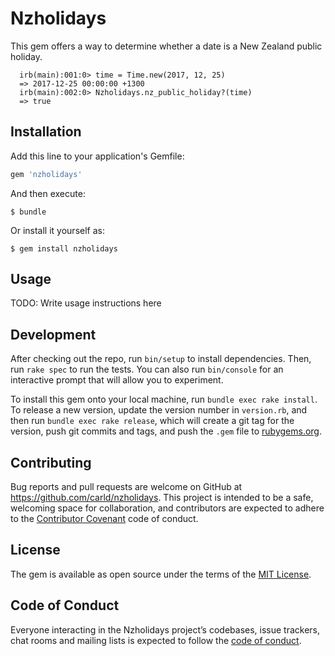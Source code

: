 # Nzholidays

This gem offers a way to determine whether a date is a New Zealand public
holiday.

```
  irb(main):001:0> time = Time.new(2017, 12, 25)
  => 2017-12-25 00:00:00 +1300
  irb(main):002:0> Nzholidays.nz_public_holiday?(time)
  => true
```

## Installation

Add this line to your application's Gemfile:

```ruby
gem 'nzholidays'
```

And then execute:

    $ bundle

Or install it yourself as:

    $ gem install nzholidays

## Usage

TODO: Write usage instructions here

## Development

After checking out the repo, run `bin/setup` to install dependencies. Then, run `rake spec` to run the tests. You can also run `bin/console` for an interactive prompt that will allow you to experiment.

To install this gem onto your local machine, run `bundle exec rake install`. To release a new version, update the version number in `version.rb`, and then run `bundle exec rake release`, which will create a git tag for the version, push git commits and tags, and push the `.gem` file to [rubygems.org](https://rubygems.org).

## Contributing

Bug reports and pull requests are welcome on GitHub at https://github.com/carld/nzholidays. This project is intended to be a safe, welcoming space for collaboration, and contributors are expected to adhere to the [Contributor Covenant](http://contributor-covenant.org) code of conduct.

## License

The gem is available as open source under the terms of the [MIT License](https://opensource.org/licenses/MIT).

## Code of Conduct

Everyone interacting in the Nzholidays project’s codebases, issue trackers, chat rooms and mailing lists is expected to follow the [code of conduct](https://github.com/carld/nzholidays/blob/master/CODE_OF_CONDUCT.md).
